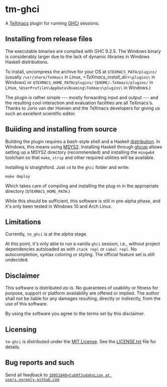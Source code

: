 # tm-ghci

A [TeXmacs](https://texmacs.org/) plugin for running [GHCi](https://wiki.haskell.org/GHC/GHCi) sessions.


## Installing from release files

The executable binaries are compiled with GHC 9.2.5. The Windows binary
is considerably larger due to the lack of dynamic libraries in Windows
Haskell distributions.

To install, uncompress the archive for your OS at `$TEXMACS_PATH/plugins/`
(usually `/usr/share/TeXmacs` in Linux, _<TeXmacs_install_dir>_`\plugins\` in
Windows) or `$TEXMACS_HOME_PATH/plugins/` (`$HOME/.TeXmacs/plugins/` in
Linux, `%UserProfile%\AppData\Roaming\TeXmacs\plugins\` in Windows.)

The plugin is rather simple --- mostly forwarding input and output --- and
the resulting cool interaction and evaluation facilities are all TeXmacs's.
Thanks to Joris van der Hoeven and the TeXmacs developers for giving us
such an excellent scientific editor.

## Buiiding and installing from source

Building the plugin requires a _bash_-style shell and a Haskell [distribution](https://www.haskell.org/downloads/).
In Windows, this means using [MSYS2](https://www.msys2.org/). Installing Haskell
through [ghcup](https://www.haskell.org/ghcup/install/) allows setting up a
MSYS2 directory (recommended) and installing the `mingw64` toolchain so that
`make`, `strip` and other required utilities will be available.

Installing is straightford. Just `cd` to the `ghci` folder and write:

    make deploy

Which takes care of compiling and installing the plug-in in the appropriate
directory (`$TEXMACS_HOME_PATH`.)

While this should be sufficient, this software is still in pre-alpha phase, and
it's only been tested in Windows 10 and Arch Linux.

## Limitations

Currently, `tm_ghci` is at the _alpha_ stage.

At this point, it's only able to run a vanilla `ghci` session, i.e.,
without project dependencies autoloaded as with `stack repl` or `cabal repl`. No
autocompletion, syntax coloring or styling. The official feature set is
still undecided.

## Disclaimer

This software is distributed _as-is_. No guarantees of usability or fitness
for purpose, support or platform availability are offered or implied. The
author shall not be liable for any damages resulting, directly or indirectly,
from the use of this software.

By using the software you agree to the terms set by this disclaimer.

## Licensing

`tm-ghci` is distributed under the [MIT License](https://mit-license.org/).
See the [LICENSE.txt](./LICENSE.txt) file for details.

## Bug reports and such

Send all feedback to [`10951848+CubOfJudahsLion at users.noreply.github.com`](mailto:10951848+CubOfJudahsLion@users.noreply.github.com)
